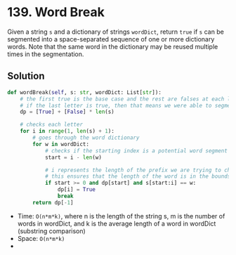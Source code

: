 # 139. Word Break

Given a string `s` and a dictionary of strings `wordDict`, return `true` if `s` can be segmented into a space-separated sequence of one or more dictionary words. Note that the same word in the dictionary may be reused multiple times in the segmentation.

## Solution

```python
def wordBreak(self, s: str, wordDict: List[str]):
    # the first true is the base case and the rest are falses at each letter
    # if the last letter is true, then that means we were able to segment the words
    dp = [True] + [False] * len(s)

    # checks each letter
    for i in range(1, len(s) + 1):
        # goes through the word dictionary
        for w in wordDict:
            # checks if the starting index is a potential word segment
            start = i - len(w)

            # i represents the length of the prefix we are trying to check for segmentabilitity
            # this ensures that the length of the word is in the bounds, checks if the up to the start position, the string can be split into valid words from wordDict, and checks if the actual word matches the word in wordDict
            if start >= 0 and dp[start] and s[start:i] == w:
                dp[i] = True
                break
        return dp[-1]
```

- Time: `O(n*m*k)`, where n is the length of the string s, m is the number of words in wordDict, and k is the average length of a word in wordDict (substring comparison)
- Space: `O(n*m*k)`
-
